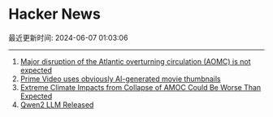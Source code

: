# Hacker News

最近更新时间: 2024-06-07 01:03:06

--- 
1. [Major disruption of the Atlantic overturning circulation (AOMC) is not expected](https://www.science.org/doi/10.1126/science.adh8369) 
2. [Prime Video uses obviously AI-generated movie thumbnails](https://twitter.com/ultrabrilliant/status/1798470587230171369) 
3. [Extreme Climate Impacts from Collapse of AMOC Could Be Worse Than Expected](https://insideclimatenews.org/news/09022024/climate-impacts-from-collapse-of-atlantic-meridional-overturning-current-could-be-worse-than-expected/) 
4. [Qwen2 LLM Released](https://qwenlm.github.io/blog/qwen2/) 
